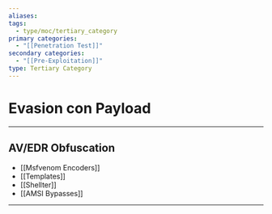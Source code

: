 ```yaml
---
aliases:
tags:
  - type/moc/tertiary_category
primary categories:
  - "[[Penetration Test]]"
secondary categories:
  - "[[Pre-Exploitation]]"
type: Tertiary Category
---
```

# Evasion con Payload

***

## AV/EDR Obfuscation

- [[Msfvenom Encoders]]
- [[Templates]]
- [[Shellter]]
- [[AMSI Bypasses]]


***
